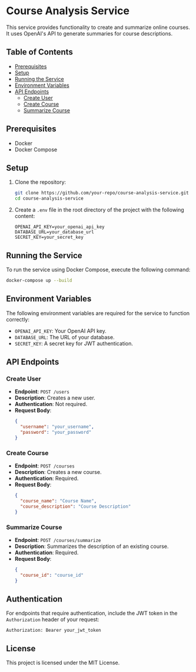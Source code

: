 

# Course Analysis Service

This service provides functionality to create and summarize online courses. It uses OpenAI's API to generate summaries for course descriptions.

## Table of Contents

- [Prerequisites](#prerequisites)
- [Setup](#setup)
- [Running the Service](#running-the-service)
- [Environment Variables](#environment-variables)
- [API Endpoints](#api-endpoints)
  - [Create User](#create-user)
  - [Create Course](#create-course)
  - [Summarize Course](#summarize-course)

## Prerequisites

- Docker
- Docker Compose

## Setup

1. Clone the repository:
   ```sh
   git clone https://github.com/your-repo/course-analysis-service.git
   cd course-analysis-service
   ```

2. Create a `.env` file in the root directory of the project with the following content:
   ```env
   OPENAI_API_KEY=your_openai_api_key
   DATABASE_URL=your_database_url
   SECRET_KEY=your_secret_key
   ```

## Running the Service

To run the service using Docker Compose, execute the following command:
```sh
docker-compose up --build
```

## Environment Variables

The following environment variables are required for the service to function correctly:

- `OPENAI_API_KEY`: Your OpenAI API key.
- `DATABASE_URL`: The URL of your database.
- `SECRET_KEY`: A secret key for JWT authentication.

## API Endpoints

### Create User

- **Endpoint**: `POST /users`
- **Description**: Creates a new user.
- **Authentication**: Not required.
- **Request Body**:
  ```json
  {
    "username": "your_username",
    "password": "your_password"
  }
  ```

### Create Course

- **Endpoint**: `POST /courses`
- **Description**: Creates a new course.
- **Authentication**: Required.
- **Request Body**:
  ```json
  {
    "course_name": "Course Name",
    "course_description": "Course Description"
  }
  ```

### Summarize Course

- **Endpoint**: `POST /courses/summarize`
- **Description**: Summarizes the description of an existing course.
- **Authentication**: Required.
- **Request Body**:
  ```json
  {
    "course_id": "course_id"
  }
  ```

## Authentication

For endpoints that require authentication, include the JWT token in the `Authorization` header of your request:
```http
Authorization: Bearer your_jwt_token
```

## License

This project is licensed under the MIT License.